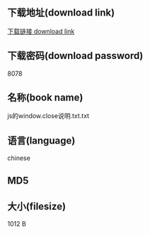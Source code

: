 ## 下载地址(download link)
[下载链接 download link](https://voluble-croquembouche-d321dc.netlify.app/?s=js%E7%9A%84window.close%E8%AF%B4%E6%98%8E.txt)

## 下载密码(download password)
8078

## 名称(book name)
js的window.close说明.txt.txt

## 语言(language)
chinese

## MD5


## 大小(filesize)
1012 B
